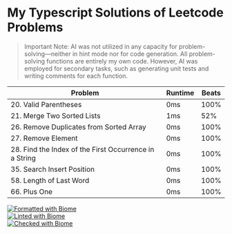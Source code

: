 # My Typescript Solutions of Leetcode Problems

> Important Note: AI was not utilized in any capacity for problem-solving—neither in hint mode nor for code generation. All problem-solving functions are entirely my own code. However, AI was employed for secondary tasks, such as generating unit tests and writing comments for each function.

| Problem                                                | Runtime | Beats |
| ------------------------------------------------------ | ------- | ----- |
| 20. Valid Parentheses                                  | 0ms     | 100%  |
| 21. Merge Two Sorted Lists                             | 1ms     | 52%   |
| 26. Remove Duplicates from Sorted Array                | 0ms     | 100%  |
| 27. Remove Element                                     | 0ms     | 100%  |
| 28. Find the Index of the First Occurrence in a String | 0ms     | 100%  |
| 35. Search Insert Position                             | 0ms     | 100%  |
| 58. Length of Last Word                                | 0ms     | 100%  |
| 66. Plus One                                           | 0ms     | 100%  |

[![Formatted with Biome](https://img.shields.io/badge/Formatted_with-Biome-60a5fa?style=flat&logo=biome)](https://biomejs.dev/)<br/>
[![Linted with Biome](https://img.shields.io/badge/Linted_with-Biome-60a5fa?style=flat&logo=biome)](https://biomejs.dev)<br/>
[![Checked with Biome](https://img.shields.io/badge/Checked_with-Biome-60a5fa?style=flat&logo=biome)](https://biomejs.dev)
